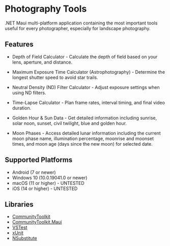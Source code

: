 # Photography Tools
.NET Maui multi-platform application containing the most important tools useful for every photographer, especially for landscape photography.

## Features
* Depth of Field Calculator - 
Calculate the depth of field based on your lens, aperture, and distance.

* Maximum Exposure Time Calculator (Astrophotography) - 
Determine the longest shutter speed to avoid star trails.

* Neutral Density (ND) Filter Calculator - 
Adjust exposure settings when using ND filters.

* Time-Lapse Calculator - 
Plan frame rates, interval timing, and final video duration.

* Golden Hour & Sun Data - 
Get detailed information including sunrise, solar noon, sunset, civil twilight, blue and golden hour.

* Moon Phases - 
Access detailed lunar information including the current moon phase name, illumination percentage, moonrise and moonset times, and moon age (days since the new moon) for selected date.

## Supported Platforms
* Android (7 or newer)
* Windows 10 (10.0.19041.0 or newer)
* macOS (11 or higher) - UNTESTED
* iOS (14 or higher) -  UNTESTED

## Libraries
* [CommunityToolkit](https://github.com/CommunityToolkit/dotnet?tab=License-1-ov-file)
* [CommunityToolkit.Maui](https://github.com/CommunityToolkit/Maui?tab=MIT-1-ov-file)
* [VSTest](https://github.com/microsoft/vstest?tab=readme-ov-file)
* [xUnit](https://github.com/xunit/xunit?tab=License-1-ov-file)
* [NSubstitute](https://github.com/nsubstitute/NSubstitute?tab=License-1-ov-file)
